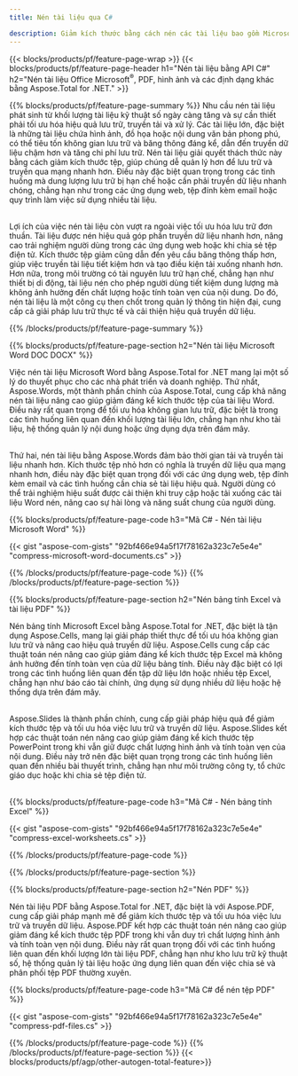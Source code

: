 ```yaml
---
title: Nén tài liệu qua C#

description: Giảm kích thước bằng cách nén các tài liệu bao gồm Microsoft Word, Excel, PowerPoint, PDF và Hình ảnh thông qua ứng dụng C# của bạn. Kiểm tra kết quả nén trực tuyến.
---
```


{{< blocks/products/pf/feature-page-wrap >}}
{{< blocks/products/pf/feature-page-header h1="Nén tài liệu bằng API C#" h2="Nén tài liệu Office Microsoft<sup>&reg;</sup>, PDF, hình ảnh và các định dạng khác bằng Aspose.Total for .NET." >}}

{{% blocks/products/pf/feature-page-summary %}}
Nhu cầu nén tài liệu phát sinh từ khối lượng tài liệu kỹ thuật số ngày càng tăng và sự cần thiết phải tối ưu hóa hiệu quả lưu trữ, truyền tải và xử lý. Các tài liệu lớn, đặc biệt là những tài liệu chứa hình ảnh, đồ họa hoặc nội dung văn bản phong phú, có thể tiêu tốn không gian lưu trữ và băng thông đáng kể, dẫn đến truyền dữ liệu chậm hơn và tăng chi phí lưu trữ. Nén tài liệu giải quyết thách thức này bằng cách giảm kích thước tệp, giúp chúng dễ quản lý hơn để lưu trữ và truyền qua mạng nhanh hơn. Điều này đặc biệt quan trọng trong các tình huống mà dung lượng lưu trữ bị hạn chế hoặc cần phải truyền dữ liệu nhanh chóng, chẳng hạn như trong các ứng dụng web, tệp đính kèm email hoặc quy trình làm việc sử dụng nhiều tài liệu.
<br /> <br />

Lợi ích của việc nén tài liệu còn vượt ra ngoài việc tối ưu hóa lưu trữ đơn thuần. Tài liệu được nén hiệu quả góp phần truyền dữ liệu nhanh hơn, nâng cao trải nghiệm người dùng trong các ứng dụng web hoặc khi chia sẻ tệp điện tử. Kích thước tệp giảm cũng dẫn đến yêu cầu băng thông thấp hơn, giúp việc truyền tài liệu tiết kiệm hơn và tạo điều kiện tải xuống nhanh hơn. Hơn nữa, trong môi trường có tài nguyên lưu trữ hạn chế, chẳng hạn như thiết bị di động, tài liệu nén cho phép người dùng tiết kiệm dung lượng mà không ảnh hưởng đến chất lượng hoặc tính toàn vẹn của nội dung. Do đó, nén tài liệu là một công cụ then chốt trong quản lý thông tin hiện đại, cung cấp cả giải pháp lưu trữ thực tế và cải thiện hiệu quả truyền dữ liệu.

{{% /blocks/products/pf/feature-page-summary  %}}

{{% blocks/products/pf/feature-page-section  h2="Nén tài liệu Microsoft Word DOC DOCX" %}}

Việc nén tài liệu Microsoft Word bằng Aspose.Total for .NET mang lại một số lý do thuyết phục cho các nhà phát triển và doanh nghiệp. Thứ nhất, Aspose.Words, một thành phần chính của Aspose.Total, cung cấp khả năng nén tài liệu nâng cao giúp giảm đáng kể kích thước tệp của tài liệu Word. Điều này rất quan trọng để tối ưu hóa không gian lưu trữ, đặc biệt là trong các tình huống liên quan đến khối lượng tài liệu lớn, chẳng hạn như kho tài liệu, hệ thống quản lý nội dung hoặc ứng dụng dựa trên đám mây.<br /><br />

Thứ hai, nén tài liệu bằng Aspose.Words đảm bảo thời gian tải và truyền tài liệu nhanh hơn. Kích thước tệp nhỏ hơn có nghĩa là truyền dữ liệu qua mạng nhanh hơn, điều này đặc biệt quan trọng đối với các ứng dụng web, tệp đính kèm email và các tình huống cần chia sẻ tài liệu hiệu quả. Người dùng có thể trải nghiệm hiệu suất được cải thiện khi truy cập hoặc tải xuống các tài liệu Word nén, nâng cao sự hài lòng và năng suất chung của người dùng.

{{% blocks/products/pf/feature-page-code h3="Mã C# - Nén tài liệu Microsoft Word" %}}

{{< gist "aspose-com-gists" "92bf466e94a5f17f78162a323c7e5e4e" "compress-microsoft-word-documents.cs" >}}

{{% /blocks/products/pf/feature-page-code  %}}
{{% /blocks/products/pf/feature-page-section %}}

{{% blocks/products/pf/feature-page-section  h2="Nén bảng tính Excel và tài liệu PDF" %}}

Nén bảng tính Microsoft Excel bằng Aspose.Total for .NET, đặc biệt là tận dụng Aspose.Cells, mang lại giải pháp thiết thực để tối ưu hóa không gian lưu trữ và nâng cao hiệu quả truyền dữ liệu. Aspose.Cells cung cấp các thuật toán nén nâng cao giúp giảm đáng kể kích thước tệp Excel mà không ảnh hưởng đến tính toàn vẹn của dữ liệu bảng tính. Điều này đặc biệt có lợi trong các tình huống liên quan đến tập dữ liệu lớn hoặc nhiều tệp Excel, chẳng hạn như báo cáo tài chính, ứng dụng sử dụng nhiều dữ liệu hoặc hệ thống dựa trên đám mây.<br /><br />

Aspose.Slides là thành phần chính, cung cấp giải pháp hiệu quả để giảm kích thước tệp và tối ưu hóa việc lưu trữ và truyền dữ liệu. Aspose.Slides kết hợp các thuật toán nén nâng cao giúp giảm đáng kể kích thước tệp PowerPoint trong khi vẫn giữ được chất lượng hình ảnh và tính toàn vẹn của nội dung. Điều này trở nên đặc biệt quan trọng trong các tình huống liên quan đến nhiều bài thuyết trình, chẳng hạn như môi trường công ty, tổ chức giáo dục hoặc khi chia sẻ tệp điện tử.<br /><br />

{{% blocks/products/pf/feature-page-code h3="Mã C# - Nén bảng tính Excel" %}}

{{< gist "aspose-com-gists" "92bf466e94a5f17f78162a323c7e5e4e" "compress-excel-worksheets.cs" >}}

{{% /blocks/products/pf/feature-page-code  %}}

{{% /blocks/products/pf/feature-page-section %}}

{{% blocks/products/pf/feature-page-section  h2="Nén PDF" %}}

Nén tài liệu PDF bằng Aspose.Total for .NET, đặc biệt là với Aspose.PDF, cung cấp giải pháp mạnh mẽ để giảm kích thước tệp và tối ưu hóa việc lưu trữ và truyền dữ liệu. Aspose.PDF kết hợp các thuật toán nén nâng cao giúp giảm đáng kể kích thước tệp PDF trong khi vẫn duy trì chất lượng hình ảnh và tính toàn vẹn nội dung. Điều này rất quan trọng đối với các tình huống liên quan đến khối lượng lớn tài liệu PDF, chẳng hạn như kho lưu trữ kỹ thuật số, hệ thống quản lý tài liệu hoặc ứng dụng liên quan đến việc chia sẻ và phân phối tệp PDF thường xuyên. 

{{% blocks/products/pf/feature-page-code h3="Mã C# để nén tệp PDF" %}}

{{< gist "aspose-com-gists" "92bf466e94a5f17f78162a323c7e5e4e" "compress-pdf-files.cs" >}}

{{% /blocks/products/pf/feature-page-code  %}}
{{% /blocks/products/pf/feature-page-section %}}
{{< blocks/products/pf/agp/other-autogen-total-feature>}}